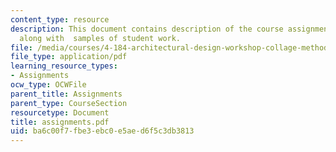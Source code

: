 ```yaml
---
content_type: resource
description: This document contains description of the course assignments and exercises
  along with  samples of student work.
file: /media/courses/4-184-architectural-design-workshop-collage-method-and-form-spring-2004/ba6c00f7fbe3ebc0e5aed6f5c3db3813_assignments.pdf
file_type: application/pdf
learning_resource_types:
- Assignments
ocw_type: OCWFile
parent_title: Assignments
parent_type: CourseSection
resourcetype: Document
title: assignments.pdf
uid: ba6c00f7-fbe3-ebc0-e5ae-d6f5c3db3813
---
```

